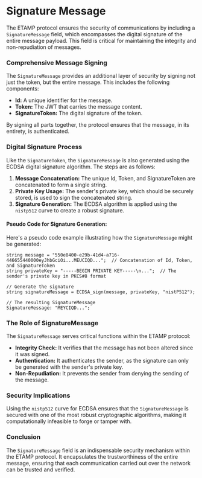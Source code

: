 # Signature Message

The ETAMP protocol ensures the security of communications by including a `SignatureMessage` field, which encompasses the digital signature of the entire message payload. This field is critical for maintaining the integrity and non-repudiation of messages.

### Comprehensive Message Signing

The `SignatureMessage` provides an additional layer of security by signing not just the token, but the entire message. This includes the following components:

* **Id:** A unique identifier for the message.
* **Token:** The JWT that carries the message content.
* **SignatureToken:** The digital signature of the token.

By signing all parts together, the protocol ensures that the message, in its entirety, is authenticated.

### Digital Signature Process

Like the `SignatureToken`, the `SignatureMessage` is also generated using the ECDSA digital signature algorithm. The steps are as follows:

1. **Message Concatenation:** The unique Id, Token, and SignatureToken are concatenated to form a single string.
2. **Private Key Usage:** The sender's private key, which should be securely stored, is used to sign the concatenated string.
3. **Signature Generation:** The ECDSA algorithm is applied using the `nistp512` curve to create a robust signature.

#### Pseudo Code for Signature Generation:

Here's a pseudo code example illustrating how the `SignatureMessage` might be generated:

```pseudo
string message = "550e8400-e29b-41d4-a716-446655440000eyJhbGciOi...MEUCIQD...";  // Concatenation of Id, Token, and SignatureToken
string privateKey = "-----BEGIN PRIVATE KEY-----\n...";  // The sender's private key in PKCS#8 format

// Generate the signature
string signatureMessage = ECDSA_sign(message, privateKey, "nistP512");

// The resulting SignatureMessage
SignatureMessage: "MEYCIQD...";
```

### The Role of SignatureMessage

The `SignatureMessage` serves critical functions within the ETAMP protocol:

* **Integrity Check:** It verifies that the message has not been altered since it was signed.
* **Authentication:** It authenticates the sender, as the signature can only be generated with the sender's private key.
* **Non-Repudiation:** It prevents the sender from denying the sending of the message.

### Security Implications

Using the `nistp512` curve for ECDSA ensures that the `SignatureMessage` is secured with one of the most robust cryptographic algorithms, making it computationally infeasible to forge or tamper with.

### Conclusion

The `SignatureMessage` field is an indispensable security mechanism within the ETAMP protocol. It encapsulates the trustworthiness of the entire message, ensuring that each communication carried out over the network can be trusted and verified.
